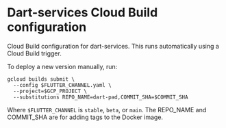 # Dart-services Cloud Build configuration

Cloud Build configuration for dart-services. This runs automatically using a
Cloud Build trigger.

To deploy a new version manually, run:

```
gcloud builds submit \
  --config $FLUTTER_CHANNEL.yaml \
  --project=$GCP_PROJECT \
  --substitutions REPO_NAME=dart-pad,COMMIT_SHA=$COMMIT_SHA
```

Where `$FLUTTER_CHANNEL` is `stable`, `beta`, or `main`. The REPO_NAME and
COMMIT_SHA are for adding tags to the Docker image.
